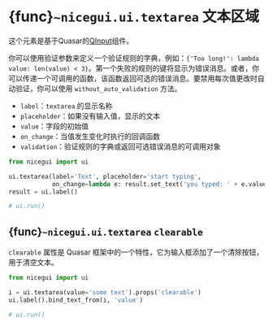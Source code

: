 # {func}`~nicegui.ui.textarea` 文本区域

这个元素是基于Quasar的[QInput](https://quasar.dev/vue-components/input)组件。

你可以使用验证参数来定义一个验证规则的字典，例如：`{'Too long!': lambda value: len(value) < 3}`。第一个失败的规则的键将显示为错误消息。或者，你可以传递一个可调用的函数，该函数返回可选的错误消息。要禁用每次值更改时自动验证，你可以使用 `without_auto_validation` 方法。

- `label`：`textarea` 的显示名称
- `placeholder`：如果没有输入值，显示的文本
- `value`：字段的初始值
- `on_change`：当值发生变化时执行的回调函数
- `validation`：验证规则的字典或返回可选错误消息的可调用对象

```python
from nicegui import ui

ui.textarea(label='Text', placeholder='start typing',
            on_change=lambda e: result.set_text('you typed: ' + e.value))
result = ui.label()

# ui.run()
```

## {func}`~nicegui.ui.textarea` `clearable`

`clearable` 属性是 Quasar 框架中的一个特性，它为输入框添加了一个清除按钮，用于清空文本。

```python
from nicegui import ui

i = ui.textarea(value='some text').props('clearable')
ui.label().bind_text_from(i, 'value')

# ui.run()
```
